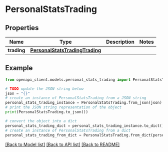 # PersonalStatsTrading


## Properties

Name | Type | Description | Notes
------------ | ------------- | ------------- | -------------
**trading** | [**PersonalStatsTradingTrading**](PersonalStatsTradingTrading.md) |  | 

## Example

```python
from openapi_client.models.personal_stats_trading import PersonalStatsTrading

# TODO update the JSON string below
json = "{}"
# create an instance of PersonalStatsTrading from a JSON string
personal_stats_trading_instance = PersonalStatsTrading.from_json(json)
# print the JSON string representation of the object
print(PersonalStatsTrading.to_json())

# convert the object into a dict
personal_stats_trading_dict = personal_stats_trading_instance.to_dict()
# create an instance of PersonalStatsTrading from a dict
personal_stats_trading_from_dict = PersonalStatsTrading.from_dict(personal_stats_trading_dict)
```
[[Back to Model list]](../README.md#documentation-for-models) [[Back to API list]](../README.md#documentation-for-api-endpoints) [[Back to README]](../README.md)


